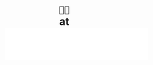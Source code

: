 <h1 align="center"><code>👨‍💻</code></br>
at</br>
&nbsp;&nbsp;&nbsp;&nbsp;&nbsp;&nbsp;&nbsp;&nbsp;&nbsp;&nbsp;<a href="https://www.solarwinds.com/"><img src=".github/images/SW_Logo_White_md.png" alt="SolarWinds"></a>
</h1>
